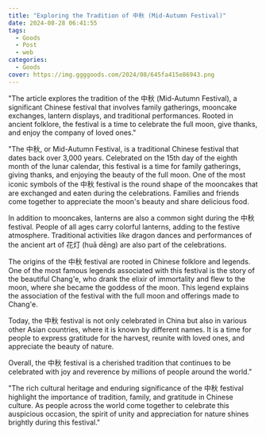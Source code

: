 ```yaml
---
title: "Exploring the Tradition of 中秋 (Mid-Autumn Festival)"
date: 2024-08-28 06:41:55
tags:
  - Goods
  - Post
  - web
categories:
  - Goods
cover: https://img.ggggoods.com/2024/08/645fa415e86943.png
---
```


"The article explores the tradition of the 中秋 (Mid-Autumn Festival), a significant Chinese festival that involves family gatherings, mooncake exchanges, lantern displays, and traditional performances. Rooted in ancient folklore, the festival is a time to celebrate the full moon, give thanks, and enjoy the company of loved ones."

"The 中秋, or Mid-Autumn Festival, is a traditional Chinese festival that dates back over 3,000 years. Celebrated on the 15th day of the eighth month of the lunar calendar, this festival is a time for family gatherings, giving thanks, and enjoying the beauty of the full moon. One of the most iconic symbols of the 中秋 festival is the round shape of the mooncakes that are exchanged and eaten during the celebrations. Families and friends come together to appreciate the moon's beauty and share delicious food.

In addition to mooncakes, lanterns are also a common sight during the 中秋 festival. People of all ages carry colorful lanterns, adding to the festive atmosphere. Traditional activities like dragon dances and performances of the ancient art of 花灯 (huā dēng) are also part of the celebrations.

The origins of the 中秋 festival are rooted in Chinese folklore and legends. One of the most famous legends associated with this festival is the story of the beautiful Chang'e, who drank the elixir of immortality and flew to the moon, where she became the goddess of the moon. This legend explains the association of the festival with the full moon and offerings made to Chang'e.

Today, the 中秋 festival is not only celebrated in China but also in various other Asian countries, where it is known by different names. It is a time for people to express gratitude for the harvest, reunite with loved ones, and appreciate the beauty of nature.

Overall, the 中秋 festival is a cherished tradition that continues to be celebrated with joy and reverence by millions of people around the world."

"The rich cultural heritage and enduring significance of the 中秋 festival highlight the importance of tradition, family, and gratitude in Chinese culture. As people across the world come together to celebrate this auspicious occasion, the spirit of unity and appreciation for nature shines brightly during this festival."
